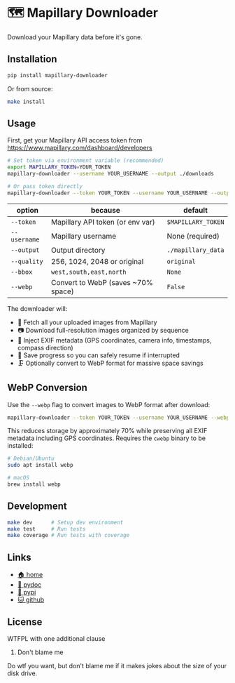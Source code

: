 # 🗺️ Mapillary Downloader

Download your Mapillary data before it's gone.

## Installation

```bash
pip install mapillary-downloader
```

Or from source:

```bash
make install
```

## Usage

First, get your Mapillary API access token from https://www.mapillary.com/dashboard/developers

```bash
# Set token via environment variable (recommended)
export MAPILLARY_TOKEN=YOUR_TOKEN
mapillary-downloader --username YOUR_USERNAME --output ./downloads

# Or pass token directly
mapillary-downloader --token YOUR_TOKEN --username YOUR_USERNAME --output ./downloads
```

| option        | because                               | default            |
| ------------- | ------------------------------------- | ------------------ |
| `--token`     | Mapillary API token (or env var)      | `$MAPILLARY_TOKEN` |
| `--username`  | Mapillary username                    | None (required)    |
| `--output`    | Output directory                      | `./mapillary_data` |
| `--quality`   | 256, 1024, 2048 or original           | `original`         |
| `--bbox`      | `west,south,east,north`               | `None`             |
| `--webp`      | Convert to WebP (saves ~70% space)    | `False`            |

The downloader will:

* 💾 Fetch all your uploaded images from Mapillary
* 📷 Download full-resolution images organized by sequence
* 📜 Inject EXIF metadata (GPS coordinates, camera info, timestamps,
  compass direction)
* 🛟 Save progress so you can safely resume if interrupted
* 🗜️ Optionally convert to WebP format for massive space savings

## WebP Conversion

Use the `--webp` flag to convert images to WebP format after download:

```bash
mapillary-downloader --token YOUR_TOKEN --username YOUR_USERNAME --webp
```

This reduces storage by approximately 70% while preserving all EXIF metadata
including GPS coordinates. Requires the `cwebp` binary to be installed:

```bash
# Debian/Ubuntu
sudo apt install webp

# macOS
brew install webp
```

## Development

```bash
make dev      # Setup dev environment
make test     # Run tests
make coverage # Run tests with coverage
```

## Links

* [🏠 home](https://bitplane.net/dev/python/mapillary_downloader)
* [📖 pydoc](https://bitplane.net/dev/python/mapillary_downloader/pydoc)
* [🐍 pypi](https://pypi.org/project/mapillary-downloader)
* [🐱 github](https://github.com/bitplane/mapillary_downloader)

## License

WTFPL with one additional clause

1. Don't blame me

Do wtf you want, but don't blame me if it makes jokes about the size of your
disk drive.

